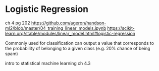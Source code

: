 # Logistic Regression

ch 4 pg 202
https://github.com/ageron/handson-ml2/blob/master/04_training_linear_models.ipynb
https://scikit-learn.org/stable/modules/linear_model.html#logistic-regression

Commonly used for classification
can output a value that corresponds to the probability of belonging to a given class (e.g. 20% chance of being spam)

intro to statistical machine learning ch 4.3
